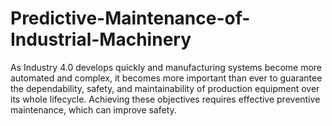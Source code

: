 # Predictive-Maintenance-of-Industrial-Machinery
As Industry 4.0 develops quickly and manufacturing systems become more automated and complex, it becomes more important than ever to guarantee the dependability, safety, and maintainability of production equipment over its whole lifecycle. Achieving these objectives requires effective preventive maintenance, which can improve safety. 
